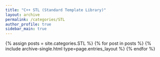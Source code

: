 ```yaml
---
title: "C++ STL (Standard Template Library)"
layout: archive
permalink: /categories/STL
author_profile: true
sidebar_main: true
---
```



{% assign posts = site.categories.STL %}
{% for post in posts %} {% include archive-single.html type=page.entries_layout %} {% endfor %}
